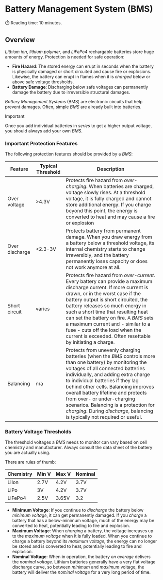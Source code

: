 # Battery Management System (BMS)
:stopwatch: Reading time: 10 minutes.

## Overview

*Lithium ion*, *lithium polymer*, and *LiFePo4* rechargable batteries store huge amounts of energy. Protection is needed for safe operation:

* **Fire Hazard**: The stored energy can erupt in seconds when the battery is physically damaged or short circuited and cause fire or explosions. Likewise, the battery can erupt in flames when it is *charged* below or above safe voltage thresholds.
* **Battery Damage**: Discharging below safe voltages can permanently damage the battery due to irreversible structural damages.

*Battery Management Systems* (BMS) are electronic circuits that help prevent damages. Often, simple *BMS* are already built into batteries. 

> [!IMPORTANT]  
> Once you add individual batteries in *series* to get a higher output voltage, you should always add your own *BMS*.


### Important Protection Features

The following protection features should be provided by a *BMS*:

| Feature | Typical Threshold | Description |
| --- | --- | --- |
| Over voltage | >4.3V | Protects fire hazard from *over-charging*. When batteries are charged, voltage slowly rises. At a threshold voltage, it is fully charged and cannot store additional energy. If you charge beyond this point, the energy is converted to heat and may cause a fire or explosion |
| Over discharge | <2.3-3V | Protects battery from permanent damage. When you draw energy from a battery below a threshold voltage, its internal chemistry starts to change irreversibly, and the battery permanently loses capacity or does not work anymore at all. |
| Short circuit | varies | Protects fire hazard from *over-current*. Every battery can provide a maximum discharge current. If more current is drawn, or in the worst case if the battery output is short circuited, the battery releases so much energy in such a short time that resulting heat can set the battery on fire. A *BMS* sets a maximum current and - similar to a fuse - cuts off the load when the current is exceeded. Often resettable by initiating a charge. |
| Balancing | n/a | Protects from unevenly charging batteries (when the *BMS* controls more than one battery) by monitoring the voltages of all connected batteries individually, and adding extra charge to individual batteries if they lag behind other cells. Balancing improves overall battery lifetime and protects from over- or under-charging scenarios. Balancing is a protection for *charging*. During *discharge*, balancing is typically not required or useful.

### Battery Voltage Thresholds

The threshold voltages a *BMS* needs to monitor can vary based on cell chemistry and manufacturer. Always consult the data sheet of the battery you are actually using.

There are rules of thumb:

| Chemistry | Min V | Max V | Nominal | 
| --- | --- | --- | --- | 
| LiIon | 2.7V | 4.2V | 3.7V | 
| LiPo | 3V | 4.2V | 3.7V | 
| LiFePo4 | 2.5V | 3.65V | 3.2 | 

* **Minimum Voltage**: If you continue to *discharge* the battery below *minimum voltage*, it can get permanently damaged. If you *charge* a battery that has a below-minimum voltage, much of the energy may be converted to heat, potentially leading to fire and explosion.
* **Maximum Voltage**: When *charging* a battery, the voltage increases up to the *maximum voltage* when it is fully loaded. When you continue to charge a battery beyond its *maximum voltage*, the energy can no longer be stored and is converted to heat, potentially leading to fire and explosion.
* **Nominal Voltage**: When in operation, the battery *on average* delivers the *nominal voltage*. Lithium batteries generally have a very flat voltage discharge curve, so between *minimum* and *maximum* voltage, the battery will deliver the *nominal voltage* for a very long period of time.
